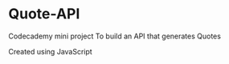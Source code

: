 # Quote-API

Codecademy mini project
To build an API that generates Quotes

Created using JavaScript
